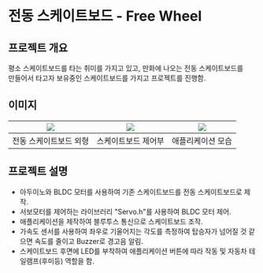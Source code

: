# 전동 스케이트보드 - Free Wheel
## 프로젝트 개요
평소 스케이트보드를 타는 취미를 가지고 있고, 만화에 나오는 전동 스케이트보드를   
만들어서 타고자 보유중인 스케이트보드를 가지고 프로젝트를 진행함.

## 이미지
| <img src="https://user-images.githubusercontent.com/44526808/103165263-e585b880-4858-11eb-847f-20c621ba6cd6.png"></img> | <img src="https://user-images.githubusercontent.com/44526808/103165256-c5ee9000-4858-11eb-8fbc-8a0c45dfa1ab.png"></img> | <img src="https://user-images.githubusercontent.com/44526808/103165272-f9311f00-4858-11eb-8c07-2e13904503c7.png"></img> |
|:---:|:---:|:---:|
| 전동 스케이트보드 외형 | 스케이트보드 제어부 | 애플리케이션 모습 |

## 프로젝트 설명
+ 아두이노와 BLDC 모터를 사용하여 기존 스케이트보드를 전동 스케이트보드로 제작.
+ 서보모터를 제어하는 라이브러리 "Servo.h"를 사용하여 BLDC 모터 제어.
+ 애플리케이션을 제작하여 블루투스 통신으로 스케이트보드 조작.
+ 가속도 센서를 사용하여 좌우로 기울어지는 각도를 측정하여 탑승자가 넘어질 것 같으면 속도를 줄이고 Buzzer로 경고음 알림.
+ 스케이트보드 후면에 LED를 부착하여 애플리케이션 버튼에 따라 작동 및 자동차 테일램프(후미등) 역할을 함.
